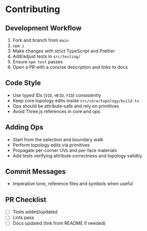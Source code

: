 # Contributing

## Development Workflow
1. Fork and branch from `main`
2. `npm i`
3. Make changes with strict TypeScript and Prettier
4. Add/adjust tests in `src/testing/`
5. Ensure `npm test` passes
6. Open a PR with a concise description and links to docs

## Code Style
- Use typed IDs (`VID`, `HEID`, `FID`) consistently
- Keep core topology edits inside `src/core/topology/build.ts`
- Ops should be attribute-safe and rely on primitives
- Avoid Three.js references in core and ops

## Adding Ops
- Start from the selection and boundary walk
- Perform topology edits via primitives
- Propagate per-corner UVs and per-face materials
- Add tests verifying attribute correctness and topology validity

## Commit Messages
- Imperative tone, reference files and symbols when useful

## PR Checklist
- [ ] Tests added/updated
- [ ] Lints pass
- [ ] Docs updated (link from README if needed)
